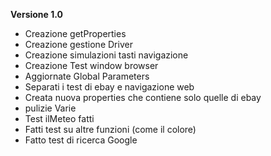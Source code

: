 **Versione 1.0**
- Creazione getProperties
- Creazione gestione Driver
- Creazione simulazioni tasti navigazione
- Creazione Test window browser
- Aggiornate Global Parameters
- Separati i test di ebay e navigazione web
- Creata nuova properties che contiene solo quelle di ebay
- pulizie Varie
- Test ilMeteo fatti
- Fatti test su altre funzioni (come il colore)
- Fatto test di ricerca Google